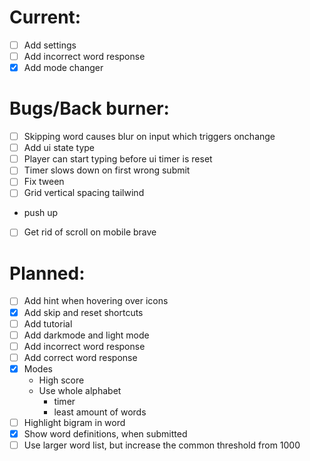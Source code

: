 # Current:

- [ ] Add settings
- [ ] Add incorrect word response
- [x] Add mode changer

# Bugs/Back burner:

- [ ] Skipping word causes blur on input which triggers onchange
- [ ] Add ui state type
- [ ] Player can start typing before ui timer is reset
- [ ] Timer slows down on first wrong submit
- [ ] Fix tween
- [ ] Grid vertical spacing tailwind
- push up
- [ ] Get rid of scroll on mobile brave

# Planned:

- [ ] Add hint when hovering over icons
- [x] Add skip and reset shortcuts
- [ ] Add tutorial
- [ ] Add darkmode and light mode
- [ ] Add incorrect word response
- [ ] Add correct word response
- [x] Modes
  - High score
  - Use whole alphabet
    - timer
    - least amount of words
- [ ] Highlight bigram in word
- [x] Show word definitions, when submitted
- [ ] Use larger word list, but increase the common threshold from 1000
